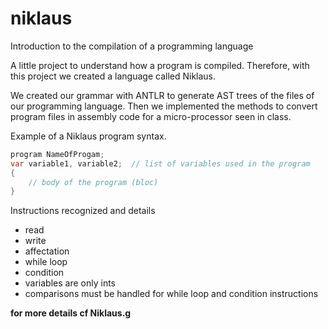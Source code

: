 # niklaus
Introduction to the compilation of a programming language

A little project to understand how a program is compiled.
Therefore, with this project we created a language called Niklaus.

We created our grammar with ANTLR to generate AST trees of the files of our programming language.
Then we implemented the methods to convert program files in assembly code for a micro-processor seen in class.

Example of a Niklaus program syntax.

```java
program NameOfProgam;
var variable1, variable2;  // list of variables used in the program
{
    // body of the program (bloc)
}
```
Instructions recognized and details
* read
* write
* affectation
* while loop
* condition
* variables are only ints
* comparisons must be handled for while loop and condition instructions

**for more details cf Niklaus.g**
